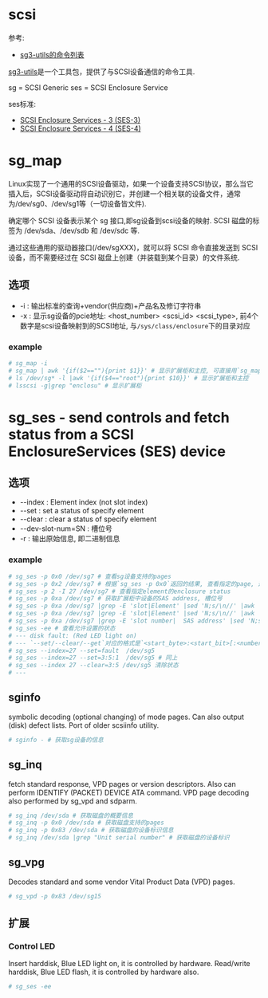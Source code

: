 # scsi
参考:
- [sg3-utils的命令列表](http://sg.danny.cz/sg/sg3_utils.html)

[sg3-utils](http://sg.danny.cz/sg/)是一个工具包，提供了与SCSI设备通信的命令工具.

sg = SCSI Generic
ses = SCSI Enclosure Service

ses标准:
- [SCSI Enclosure Services - 3 (SES-3) ](https://www.t10.org/members/w_ses3.htm)
- [SCSI Enclosure Services - 4 (SES-4) ](https://www.t10.org/members/w_ses4.htm)

# sg_map
Linux实现了一个通用的SCSI设备驱动，如果一个设备支持SCSI协议，那么当它插入后，SCSI设备驱动将自动识别它，并创建一个相关联的设备文件，通常为/dev/sg0、/dev/sg1等（一切设备皆文件).

确定哪个 SCSI 设备表示某个 sg 接口,即sg设备到scsi设备的映射. SCSI 磁盘的标签为 /dev/sda、/dev/sdb 和 /dev/sdc 等.

通过这些通用的驱动器接口(/dev/sgXXX)，就可以将 SCSI 命令直接发送到 SCSI 设备，而不需要经过在 SCSI 磁盘上创建（并装载到某个目录）的文件系统.

## 选项

- -i : 输出标准的查询+vendor(供应商)+产品名及修订字符串
- -x : 显示sg设备的pcie地址: <host_number> <bus> <scsi_id> <lun> <scsi_type>, 前4个数字是scsi设备映射到的SCSI地址, 与`/sys/class/enclosure`下的目录对应


### example
```bash
# sg_map -i
# sg_map | awk '{if($2==""){print $1}}' # 显示扩展柜和主控, 可直接用`sg_map -x`的scsi_type过滤出扩展柜(scsi_type=13=0xd)
# ls /dev/sg* -l |awk '{if($4=="root"){print $10}}' # 显示扩展柜和主控
# lsscsi -g|grep "enclosu" # 显示扩展柜
```

# sg_ses - send controls and fetch status from a SCSI EnclosureServices (SES) device
## 选项
- --index   : Element index (not slot index)
- --set     : set   a status of specify element
- --clear   : clear a status of specify element
- --dev-slot-num=SN : 槽位号
- -r : 输出原始信息, 即二进制信息

### example
```bash
# sg_ses -p 0x0 /dev/sg7 # 查看sg设备支持的pages
# sg_ses -p 0x2 /dev/sg7 # 根据`sg_ses -p 0x0`返回的结果, 查看指定的page, 这里的0x2表示`Enclosure status/control (SES) [0x2]`
# sg_ses -p 2 -I 27 /dev/sg7 # 查看指定element的enclosure status
# sg_ses -p 0xa /dev/sg7 # 获取扩展柜中设备的SAS address, 槽位号
# sg_ses -p 0xa /dev/sg7 |grep -E 'slot|Element' |sed 'N;s/\n//' |awk '{print $3,$15}' # 获取element_index与slot_number的对应关系, 通常序号是对应的
# sg_ses -p 0xa /dev/sg7 |grep -E 'slot|Element' |sed 'N;s/\n//' |awk '{print $15,$3}' |sort -n # 获取slot_number与element_index的对应关系
# sg_ses -p 0xa /dev/sg7 |grep -E 'slot number|  SAS address' |sed 'N;s/\n//' |awk '{print $12,$15}' |sort -n # 槽位对应的SAS address, 0x0000000000000000(x86)或0x0(arm)表示没有盘
# sg_ses -ee # 查看允许设置的状态
# --- disk fault: (Red LED light on)
# --- `--set/--clear/--get`对应的格式是`<start_byte>:<start_bit>[:<number_of_bits>]`, <number_of_bits>未提供时默认是1 
# sg_ses --index=27 --set=fault  /dev/sg5
# sg_ses --index=27 --set=3:5:1  /dev/sg5 # 同上
# sg_ses --index 27 --clear=3:5 /dev/sg5 清除状态
# ---
```

## sginfo
symbolic decoding (optional changing) of mode pages. Can also output (disk) defect lists. Port of older scsiinfo utility.

```bash
# sginfo - # 获取sg设备的信息
```

## sg_inq
fetch standard response, VPD pages or version descriptors. Also can perform IDENTIFY (PACKET) DEVICE ATA command. VPD page decoding also performed by sg_vpd and sdparm.

```bash
# sg_inq /dev/sda # 获取磁盘的概要信息
# sg_inq -p 0x0 /dev/sda # 获取磁盘支持的pages
# sg_inq -p 0x83 /dev/sda # 获取磁盘的设备标识信息
# sg_inq /dev/sda |grep "Unit serial number" # 获取磁盘的设备标识
```

## sg_vpg
Decodes standard and some vendor Vital Product Data (VPD) pages.

```bash
# sg_vpd -p 0x83 /dev/sg15
```

## 扩展
### Control LED
Insert harddisk, Blue LED light on, it is controlled by hardware.
Read/write harddisk, Blue LED flash, it is controlled by hardware also.

```bash
# sg_ses -ee
```

